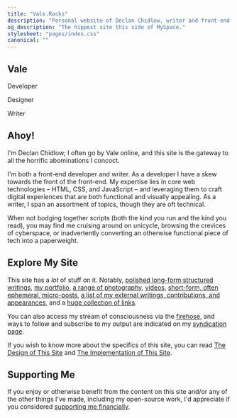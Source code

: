 ```yaml
---
title: "Vale.Rocks"
description: "Personal website of Declan Chidlow, writer and front-end web developer specialising in HTML, CSS, and JavaScript, known mononymously as Vale. Contains thoughts, musings, and otherwise unhinged ramblings. Long-form structured writings, portfolio items, photography, hosted services, links, microblog posts, and much more."
og_description: "The hippest site this side of MySpace."
stylesheet: "pages/index.css"
canonical: ""
---
```


<div id="puddle-container" aria-hidden="true"></div>

<section class="hero" data-pagefind-filter="Content Type:Page">
	<h1>Vale</h1>
	<p>Developer</p>
	<p>Designer</p>
    <p>Writer</p>
</section>

<div class="content">
<section class="readable">

## Ahoy!

I'm Declan Chidlow; I often go by Vale online, and this site is the gateway to all the horrific abominations I concoct.

I'm both a front-end developer and writer. As a developer I have a skew towards the front of the front-end. My expertise lies in core web technologies – HTML, CSS, and JavaScript – and leveraging them to craft digital experiences that are both functional and visually appealing. As a writer, I span an assortment of topics, though they are oft technical.

When not bodging together scripts (both the kind you run and the kind you read), you may find me cruising around on unicycle, browsing the crevices of cyberspace, or inadvertently converting an otherwise functional piece of tech into a paperweight.

</section>

<section data-pagefind-ignore="all" class="readable">

## Explore My Site

<div id="container" aria-hidden="true">
    <canvas id="canvas"></canvas>
    <div id="info"></div>
</div>

This site has a _lot_ of stuff on it. Notably, [polished long-form structured writings](/posts), [my portfolio](/portfolio), [a range of photography](/photography), [videos](/videos), [short-form, often ephemeral, micro-posts](/micros), [a list of my external writings, contributions, and appearances](/elsewhere), and a [huge collection of links](/links).

You can also access my stream of consciousness via the <a href="/firehose">firehose</a>, and ways to follow and subscribe to my output are indicated on my <a href="/syndication">syndication page</a>.

If you wish to know more about the specifics of this site, you can read [The Design of This Site](/posts/the-design-of-this-site) and [The Implementation of This Site](/posts/the-implementation-of-this-site).

</section>

<section data-pagefind-ignore="all" class="readable">

## Supporting Me

If you enjoy or otherwise benefit from the content on this site and/or any of the other things I've made, including my open-source work, I'd appreciate if you considered [supporting me financially](/support).

</section>
</div>

<script type="module" src="/assets/scripts/puddle.js"></script>
<script type="module" src="/assets/scripts/graph.js"></script>

